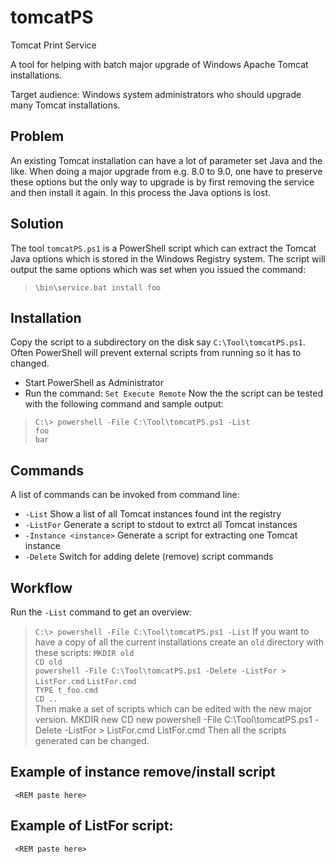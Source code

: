 # tomcatPS
Tomcat Print Service

A tool for helping with batch major upgrade of Windows Apache Tomcat installations.

Target audience: Windows system administrators who should upgrade many Tomcat installations.

## Problem
An existing Tomcat installation can have a lot of parameter set Java and the like. 
When doing a major upgrade from e.g. 8.0 to 9.0, one have to preserve these options
but the only way to upgrade is by first removing the service and then install it again.
In this process the Java options is lost.

## Solution
The tool `tomcatPS.ps1` is a PowerShell script which can extract the Tomcat Java options 
which is stored in the Windows Registry system.
The script will output the same options which was set when you issued the command:
> `\bin\service.bat install foo`

## Installation
Copy the script to a subdirectory on the disk say `C:\Tool\tomcatPS.ps1`.
Often PowerShell will prevent external scripts from running so it has to changed.
* Start PowerShell as Administrator
* Run the command: `Set Execute Remote`
Now the the script can be tested with the following command and sample output:
> `C:\> powershell -File C:\Tool\tomcatPS.ps1 -List`  
> `foo`  
> `bar`

## Commands
A list of commands can be invoked from command line:
* `-List` Show a list of all Tomcat instances found int the registry
* `-ListFor` Generate a script to stdout to extrct all Tomcat instances
* `-Instance <instance>` Generate a script for extracting one Tomcat instance
* `-Delete` Switch for adding delete (remove) script commands

## Workflow
Run the `-List` command to get an overview:
> `C:\> powershell -File C:\Tool\tomcatPS.ps1 -List`
If you want to have a copy of all the current installations create an `old` directory with these scripts:
> `MKDIR old`  
> `CD old`  
> `powershell -File C:\Tool\tomcatPS.ps1 -Delete -ListFor > ListFor.cmd` 
> `ListFor.cmd`  
> `TYPE t_foo.cmd`  
> `CD ..`  
Then make a set of scripts which can be edited with the new major version.
    MKDIR new
    CD new
    powershell -File C:\Tool\tomcatPS.ps1 -Delete -ListFor > ListFor.cmd
    ListFor.cmd
 Then all the scripts generated can be changed.
 
 ## Example of instance remove/install script
     <REM paste here>
 
 ## Example of ListFor script:
     <REM paste here>
 
 
